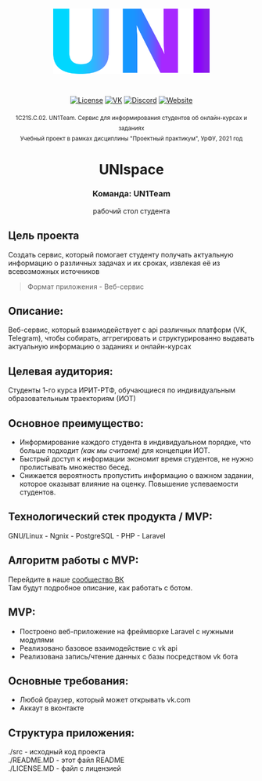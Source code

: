 <p align="center"><a href="https://github.com/UN1Team/unispace"><img align="center" style="width:320px" src="./.github/img/uni.png" alt="Uni"/></a></p><br/>
<p align="center">
  <a href=""><img src="https://badgen.net/npm/license/nuxt" alt="License"></a>
  <a href="https://vk.com/un1teamgroup"><img src="https://badgen.net/badge/VK/group/2787F5" alt="VK"></a>
  <a href="https://discord.gg/wj6wZfrXBt"><img src="https://badgen.net/badge/Discord/join-us/7289DA" alt="Discord"></a>
  <a href="http://unispace.ai-info.ru"><img src="https://badgen.net/badge/Website/active/green" alt="Website"></a>
 </p>

<p align="center">
  <sub>
    1С21S.C.02. UN1Team. Сервис для информирования студентов об онлайн-курсах и заданиях
    <br>
    Учебный проект в рамках дисциплины "Проектный практикум", УрФУ, 2021 год
  </sub>
  <h1 align="center"> UNIspace </h1>
</p>

<h3 align="center"> Команда: UN1Team </h1>
<p align="center"> 
  рабочий стол студента
</p>

## Цель проекта
Создать сервис, который помогает студенту получать актуальную информацию о различных задачах и их сроках, извлекая её из всевозможных источников

> Формат приложения - Веб-сервис

## Описание:
   Веб-сервис, который взаимодействует с api различных платформ (VK, Telegram),
   чтобы собирать, аггрегировать и структурированно выдавать актуальную информацию о заданиях и онлайн-курсах

## Целевая аудитория:
   Студенты 1-го курса ИРИТ-РТФ, обучающиеся по индивидуальным образовательным траекториям (ИОТ)

## Основное преимущество:
   - Информирование каждого студента в индивидуальном порядке, что больше подходит *(как мы считаем)* для концепции ИОТ.
   - Быстрый доступ к информации экономит время студентов, не нужно пролистывать множество бесед.
   - Снижается вероятность пропустить информацию о важном задании, которое оказыват влияние на оценку. Повышение успеваемости студентов.

## Технологический cтек продукта / MVP:
   GNU/Linux - Ngnix - PostgreSQL - PHP - Laravel

## Алгоритм работы с MVP:
   Перейдите в наше <a href="https://vk.com/un1teamgroup">сообщество ВК</a>
   <br>
   Там будут подробное описание, как работать с ботом.

## MVP:
   - Построено веб-приложение на фреймворке Laravel с нужными модулями
   - Реализовано базовое взаимодействие с vk api
   - Реализована запись/чтение данных с базы посредством vk бота

## Основные требования:
   - Любой браузер, который может открывать vk.com
   - Аккаут в вконтакте

<!--
## Основные требования:
   - [Apache HTTP server](https://httpd.apache.org/) или [NGNIX](https://www.nginx.com/) любой версии
   - [PostgreSQL v9.x.x и выше](https://www.postgresql.org/)
   - [PHP v7.x и выше](https://www.php.net/)
   - [Composer v2.x и выше](https://getcomposer.org/)
   - [Laravel v8.x и выше](https://laravel.com)
-->

<!-- ## Порядок установки:
  1. Склонировать репозиторий
 ```sh
  $ git clone https://github.com/UN1Team/unispace.git
 ```
  2. Перейти в папку с исходным кодом
  ```sh
  $ cd unispace/src/
 ```
  3. Установить зависимости composer
  ```sh
  $ composer install
 ```
  4. Установить зависимости npm
  ```sh
  $ npm install
  ```
  Или, используя yarn:
  ```sh
  $ yarn
  ```
  5. Создайте файл .env из .env.example
  ```sh
  $ cp .env.example .env
  ```
  6. Сгенерируйте ваш ключ шифрования -->

## Структура приложения:

 ./src - исходный код проекта
  <br>
 ./README.MD - этот файл README
  <br>
 ./LICENSE.MD - файл с лицензией
